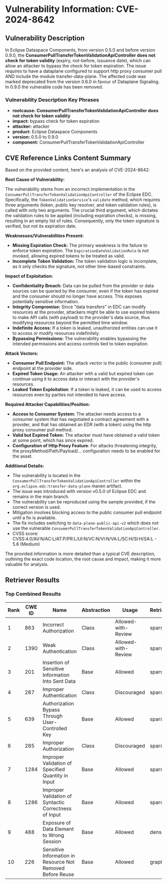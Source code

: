 # Vulnerability Information: CVE-2024-8642

## Vulnerability Description
In Eclipse Dataspace Components, from version 0.5.0 and before version 0.9.0, the **ConsumerPullTransferTokenValidationApiController does not check for token validity** (expiry, not-before, issuance date), which can allow an attacker to bypass the check for token expiration. The issue requires to have a dataplane configured to support http proxy consumer pull AND include the module transfer-data-plane. The affected code was marked deprecated from the version 0.6.0 in favour of Dataplane Signaling. In 0.9.0 the vulnerable code has been removed.

### Vulnerability Description Key Phrases
- **rootcause:** **ConsumerPullTransferTokenValidationApiController does not check for token validity**
- **impact:** bypass check for token expiration
- **attacker:** attacker
- **product:** Eclipse Dataspace Components
- **version:** 0.5.0 to 0.9.0
- **component:** ConsumerPullTransferTokenValidationApiController

## CVE Reference Links Content Summary
Based on the provided content, here's an analysis of CVE-2024-8642:

**Root Cause of Vulnerability:**

The vulnerability stems from an incorrect implementation in the `ConsumerPullTransferTokenValidationApiController` of the Eclipse EDC. Specifically, the `TokenValidationService`'s `validate` method, which requires three arguments (token, public key resolver, and token validation rules), is called with only two arguments. The crucial third argument, which dictates the validation rules to be applied (including expiration checks), is missing, resulting in an empty list of rules. Consequently, only the token signature is verified, but not its expiration date.

**Weaknesses/Vulnerabilities Present:**

*   **Missing Expiration Check:** The primary weakness is the failure to enforce token expiration. The `ExpirationDateValidationRule` is not invoked, allowing expired tokens to be treated as valid.
*   **Incomplete Token Validation:** The token validation logic is incomplete, as it only checks the signature, not other time-based constraints.

**Impact of Exploitation:**

*   **Confidentiality Breach:** Data can be pulled from the provider or data sources can be queried by the consumer, even if the token has expired and the consumer should no longer have access. This exposes potentially sensitive information.
*   **Integrity Compromise:** Since "data transfers" in EDC can modify resources at the provider, attackers might be able to use expired tokens to make API calls (with payload) to the provider's data source, thus modifying resources beyond the permitted time window.
*   **Indefinite Access:** If a token is leaked, unauthorized entities can use it to access or modify resources indefinitely.
*   **Bypassing Permissions:** The vulnerability enables bypassing the intended permissions and access controls tied to token expiration.

**Attack Vectors:**

*   **Consumer Pull Endpoint:** The attack vector is the public (consumer pull) endpoint at the provider side.
*   **Expired Token Usage:** An attacker with a valid but expired token can continue using it to access data or interact with the provider's resources.
*   **Leaked Token Exploitation**: If a token is leaked, it can be used to access resources even by parties not intended to have access.

**Required Attacker Capabilities/Position:**

*   **Access to Consumer System:** The attacker needs access to a consumer system that has negotiated a contract agreement with a provider, and that has obtained an EDR (with a token) using the http proxy consumer pull method.
*   **Valid but Expired Token:** The attacker must have obtained a valid token at some point, which has since expired.
*  **Configuration of Http Proxy Feature**: For attacks threatening integrity, the proxyMethod/Path/Payload/... configuration needs to be enabled for the asset.

**Additional Details:**

*   The vulnerability is located in the `ConsumerPullTransferTokenValidationApiController` within the `org.eclipse.edc:transfer-data-plane` maven artifact.
*   The issue was introduced with version v0.5.0 of Eclipse EDC and remains in the main branch.
*   The vulnerability can be reproduced using the sample provided, if the correct version is used.
*   Mitigation involves blocking access to the public consumer pull endpoint until a fix is available.
*   The fix includes switching to `data-plane-public-api-v2` which does not use the vulnerable `ConsumerPullTransferTokenValidationApiController`.
*   CVSS score: CVSS:4.0/AV:N/AC:L/AT:P/PR:L/UI:N/VC:N/VI:N/VA:L/SC:H/SI:H/SA:L - 5.6 (Medium)

The provided information is more detailed than a typical CVE description, outlining the exact code location, the root cause and impact, making it more valuable for analysis.

## Retriever Results

### Top Combined Results

| Rank | CWE ID | Name | Abstraction | Usage  | Retrievers | Individual Scores |
|------|--------|------|-------------|-------|------------|-------------------|
| 1 | 863 | Incorrect Authorization | Class | Allowed-with-Review | sparse | 0.508 |
| 2 | 1390 | Weak Authentication | Class | Allowed-with-Review | sparse | 0.491 |
| 3 | 201 | Insertion of Sensitive Information Into Sent Data | Base | Allowed | sparse | 0.486 |
| 4 | 287 | Improper Authentication | Class | Discouraged | sparse | 0.482 |
| 5 | 639 | Authorization Bypass Through User-Controlled Key | Base | Allowed | sparse | 0.474 |
| 6 | 285 | Improper Authorization | Class | Discouraged | sparse | 0.473 |
| 7 | 1284 | Improper Validation of Specified Quantity in Input | Base | Allowed | sparse | 0.461 |
| 8 | 1286 | Improper Validation of Syntactic Correctness of Input | Base | Allowed | sparse | 0.459 |
| 9 | 488 | Exposure of Data Element to Wrong Session | Base | Allowed | dense | 0.467 |
| 10 | 226 | Sensitive Information in Resource Not Removed Before Reuse | Base | Allowed | graph | 0.002 |


